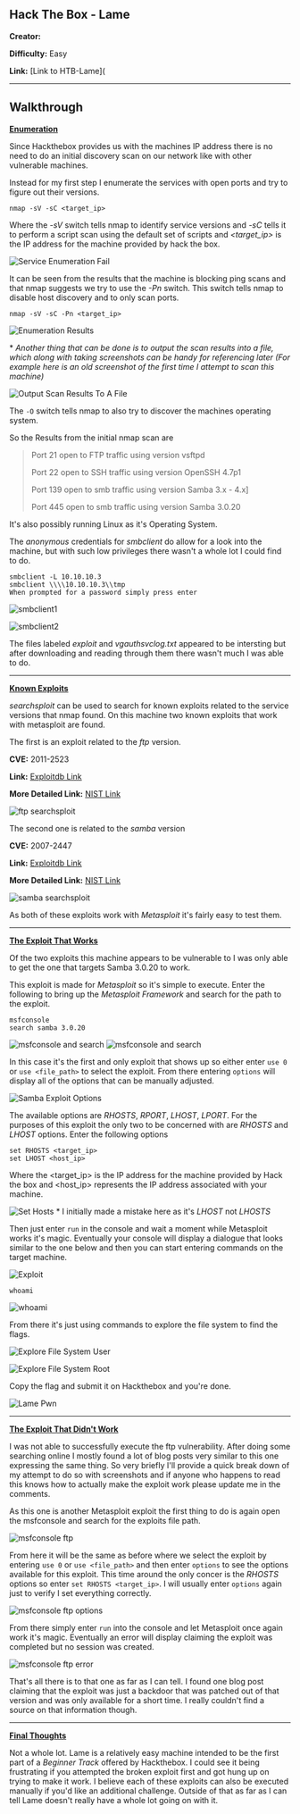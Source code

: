 ## **Hack The Box - Lame**

**Creator:**

**Difficulty:** Easy

**Link:** [Link to HTB-Lame](

---

## Walkthrough


<ins>**Enumeration**</ins>

Since Hackthebox provides us with the machines IP address there is no need to do an initial discovery scan on our network like with other vulnerable machines. 

Instead for my first step I enumerate the services with open ports and try to figure out their versions. 

`nmap -sV -sC <target_ip>` 

Where the *-sV* switch tells nmap to identify service versions and *-sC* tells it to perform a script scan using the default set of scripts and *<target_ip>* is the IP address for the machine provided by hack the box. 

![Service Enumeration Fail](/docs/assets/images/HTB/Lame/lame01.png)

It can be seen from the results that the machine is blocking ping scans and that nmap suggests we try to use the *-Pn* switch. This switch tells nmap to disable host discovery and to only scan ports.

`nmap -sV -sC -Pn <target_ip>`

![Enumeration Results](/docs/assets/images/HTB/Lame/lame02.png)

\* *Another thing that can be done is to output the scan results into a file, which along with taking screenshots can be handy for referencing later (For example here is an old screenshot of the first time I attempt to scan this machine)*

![Output Scan Results To A File](/docs/assets/images/HTB/Lame/lame03.png)

The `-O` switch tells nmap to also try to discover the machines operating system.

So the Results from the initial nmap scan are

> Port 21 open to FTP traffic using version vsftpd
> 
> Port 22 open to SSH traffic using version OpenSSH 4.7p1
> 
> Port 139 open to smb traffic using version Samba 3.x - 4.x]
> 
> Port 445 open to smb traffic using version Samba 3.0.20

It's also possibly running Linux as it's Operating System.

The *anonymous* credentials for *smbclient* do allow for a look into the machine, but with such low privileges there wasn't a whole lot I could find to do.

```
smbclient -L 10.10.10.3 
smbclient \\\\10.10.10.3\\tmp
When prompted for a password simply press enter
```

![smbclient1](/docs/assets/images/HTB/Lame/lame04.png)

![smbclient2](/docs/assets/images/HTB/Lame/lame05.png)

The files labeled *exploit* and *vgauthsvclog.txt* appeared to be intersting but after downloading and reading through them there wasn't much I was able to do.

---


<ins>**Known Exploits**</ins>

*searchsploit* can be used to search for known exploits related to the service versions that nmap found. On this machine two known exploits that work with metasploit are found.

The first is an exploit related to the *ftp* version.

**CVE:** 2011-2523 

**Link:** [Exploitdb Link](https://www.exploit-db.com/exploits/17491)

**More Detailed Link:** [NIST Link](https://nvd.nist.gov/vuln/detail/CVE-2011-2523)

![ftp searchsploit](/docs/assets/images/HTB/Lame/lame06.png)

The second one is related to the *samba* version

**CVE:** 2007-2447 

**Link:** [Exploitdb Link](https://www.exploit-db.com/exploits/16320)

**More Detailed Link:** [NIST Link](https://nvd.nist.gov/vuln/detail/CVE-2007-2447)

![samba searchsploit](/docs/assets/images/HTB/Lame/lame07.png)

As both of these exploits work with *Metasploit* it's fairly easy to test them.

---

<ins>**The Exploit That Works**</ins>


Of the two exploits this machine appears to be vulnerable to I was only able to get the one that targets Samba 3.0.20 to work.

This exploit is made for *Metasploit* so it's simple to execute. Enter the following to bring up the *Metasploit Framework* and search for the path to the exploit.

```
msfconsole
search samba 3.0.20
```

![msfconsole and search](/docs/assets/images/HTB/Lame/lame08.png)
![msfconsole and search](/docs/assets/images/HTB/Lame/lame09.png)

In this case it's the first and only exploit that shows up so either enter `use 0` or `use <file_path>` to select the exploit. From there entering `options` will display all of the options that can be manually adjusted.

![Samba Exploit Options](/docs/assets/images/HTB/Lame/lame10.png)

The available options are *RHOSTS*, *RPORT*, *LHOST*, *LPORT*. For the purposes of this exploit the only two to be concerned with are *RHOSTS* and *LHOST* options. Enter the following options
```
set RHOSTS <target_ip>
set LHOST <host_ip>
```
Where the <target_ip> is the IP address for the machine provided by Hack the box and <host_ip> represents the IP address associated with your machine.

![Set Hosts](/docs/assets/images/HTB/Lame/lame11.png)
\* I initially made a mistake here as it's *LHOST* not *LHOSTS*

Then just enter `run` in the console and wait a moment while Metasploit works it's magic. Eventually your console will display a dialogue that looks similar to the one below and then you can start entering commands on the target machine.

![Exploit](/docs/assets/images/HTB/Lame/lame12.png)

`whoami`

![whoami](/docs/assets/images/HTB/Lame/lame13.png)

From there it's just using commands to explore the file system to find the flags.

![Explore File System User](/docs/assets/images/HTB/Lame/lameuserflag.png)

![Explore File System Root](/docs/assets/images/HTB/Lame/lame14.png)

Copy the flag and submit it on Hackthebox and you're done.

![Lame Pwn](/docs/assets/images/HTB/Lame/lamepwn.png)

---

<ins>**The Exploit That Didn't Work**</ins>

I was not able to successfully execute the ftp vulnerability. After doing some searching online I mostly found a lot of blog posts very similar to this one expressing the same thing. So very briefly I'll provide a quick break down of my attempt to do so with screenshots and if anyone who happens to read this knows how to actually make the exploit work please update me in the comments.

As this one is another Metasploit exploit the first thing to do is again open the msfconsole and search for the exploits file path.

![msfconsole ftp](/docs/assets/images/HTB/Lame/lame15.png)

From here it will be the same as before where we select the exploit by entering `use 0` or `use <file_path>` and then enter `options` to see the options available for this exploit.
This time around the only concer is the *RHOSTS* options so enter `set RHOSTS <target_ip>`. I will usually enter `options` again just to verify I set everything correctly.

![msfconsole ftp options](/docs/assets/images/HTB/Lame/lame16.png)

From there simply enter `run` into the console and let Metasploit once again work it's magic. Eventually an error will display claiming the exploit was completed but no session was created.

![msfconsole ftp error](/docs/assets/images/HTB/Lame/lame17.png)

That's all there is to that one as far as I can tell. I found one blog post claiming that the exploit was just a backdoor that was patched out of that version and was only available for a short time. I really couldn't find a source on that information though.

---

<ins>**Final Thoughts**</ins>

Not a whole lot. Lame is a relatively easy machine intended to be the first part of a *Beginner Track* offered by Hackthebox. I could see it being frustrating if you attempted the broken exploit first and got hung up on trying to make it work. I believe each of these exploits can also be executed manually if you'd like an additional challenge. Outside of that as far as I can tell Lame doesn't really have a whole lot going on with it.



